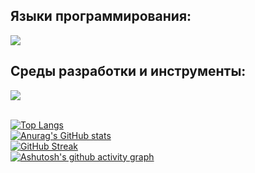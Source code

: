 ## Языки программирования:<br>
<img src="https://skillicons.dev/icons?i=cpp,vhd,assembly" /><br>
## Среды разработки и инструменты:<br>
<img src="https://skillicons.dev/icons?i=vim,git,github,docker,kubernetes,Makefile,MaxPlusII,Quartus2" /><br><br>

[![Top Langs](https://github-readme-stats.vercel.app/api/top-langs/?username=User1235321&layout=compact)](https://github.com/anuraghazra/github-readme-stats)<br>
[![Anurag's GitHub stats](https://github-readme-stats.vercel.app/api?username=User1235321)](https://github.com/anuraghazra/github-readme-stats)<br>
[![GitHub Streak](https://streak-stats.demolab.com/?user=User1235321)](https://git.io/streak-stats)<br>
[![Ashutosh's github activity graph](https://github-readme-activity-graph.vercel.app/graph?username=User1235321)](https://github.com/ashutosh00710/github-readme-activity-graph)<br>
